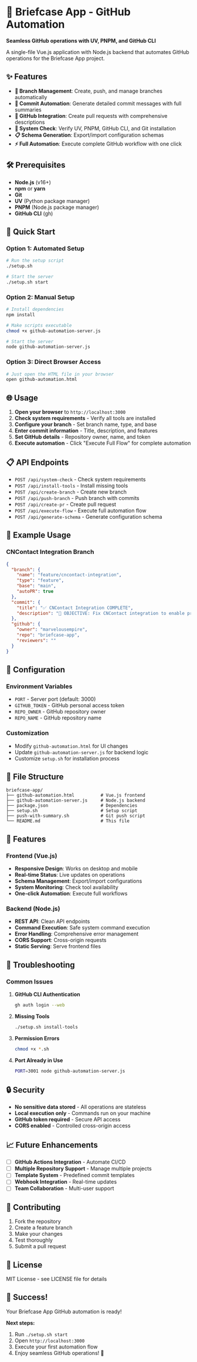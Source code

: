 # 🚀 Briefcase App - GitHub Automation

**Seamless GitHub operations with UV, PNPM, and GitHub CLI**

A single-file Vue.js application with Node.js backend that automates GitHub operations for the Briefcase App project.

## ✨ Features

- **🌿 Branch Management**: Create, push, and manage branches automatically
- **📝 Commit Automation**: Generate detailed commit messages with full summaries
- **🐙 GitHub Integration**: Create pull requests with comprehensive descriptions
- **🔧 System Check**: Verify UV, PNPM, GitHub CLI, and Git installation
- **📋 Schema Generation**: Export/import configuration schemas
- **⚡ Full Automation**: Execute complete GitHub workflow with one click

## 🛠️ Prerequisites

- **Node.js** (v16+)
- **npm** or **yarn**
- **Git**
- **UV** (Python package manager)
- **PNPM** (Node.js package manager)
- **GitHub CLI** (gh)

## 🚀 Quick Start

### Option 1: Automated Setup
```bash
# Run the setup script
./setup.sh

# Start the server
./setup.sh start
```

### Option 2: Manual Setup
```bash
# Install dependencies
npm install

# Make scripts executable
chmod +x github-automation-server.js

# Start the server
node github-automation-server.js
```

### Option 3: Direct Browser Access
```bash
# Just open the HTML file in your browser
open github-automation.html
```

## 🌐 Usage

1. **Open your browser** to `http://localhost:3000`
2. **Check system requirements** - Verify all tools are installed
3. **Configure your branch** - Set branch name, type, and base
4. **Enter commit information** - Title, description, and features
5. **Set GitHub details** - Repository owner, name, and token
6. **Execute automation** - Click "Execute Full Flow" for complete automation

## 📋 API Endpoints

- `POST /api/system-check` - Check system requirements
- `POST /api/install-tools` - Install missing tools
- `POST /api/create-branch` - Create new branch
- `POST /api/push-branch` - Push branch with commits
- `POST /api/create-pr` - Create pull request
- `POST /api/execute-flow` - Execute full automation flow
- `POST /api/generate-schema` - Generate configuration schema

## 🎯 Example Usage

### CNContact Integration Branch
```json
{
  "branch": {
    "name": "feature/cncontact-integration",
    "type": "feature",
    "base": "main",
    "autoPR": true
  },
  "commit": {
    "title": "✅ CNContact Integration COMPLETE",
    "description": "🎯 OBJECTIVE: Fix CNContact integration to enable proper family messaging system\n\n✅ COMPLETED FEATURES:\n• Implemented proper Me card retrieval using contact enumeration\n• Fixed custom fields storage using note field with JSON data\n• Implemented loadBriefcaseDataFromContact function\n• Fixed updateContactBriefcaseStatus function\n• Added validateContactExists function\n• Fixed addFamilyMemberFromContact method\n• Created comprehensive NavigationCoordinator with all tab constants\n• Resolved all conditional binding and type annotation errors\n\n🔧 TECHNICAL FIXES:\n• Replaced non-existent CNContact.customFields with note field storage\n• Fixed CNContactStore().unifiedMeContact() API issues\n• Implemented JSON-based data persistence in contact notes\n• Added proper error handling for contact operations\n• Fixed all Swift compilation errors\n\n📱 USER EXPERIENCE:\n• Family members can now be added from device Contacts app\n• Briefcase data is stored securely in contact notes\n• Trust precedence system works with contact relationships\n• Me card setup guides users through proper configuration\n\n✅ BUILD STATUS: SUCCESSFUL - No compilation errors\n🚀 READY FOR: Document scanner implementation\n\nNEXT BRANCH: feature/document-scanner"
  },
  "github": {
    "owner": "marvelousempire",
    "repo": "briefcase-app",
    "reviewers": ""
  }
}
```

## 🔧 Configuration

### Environment Variables
- `PORT` - Server port (default: 3000)
- `GITHUB_TOKEN` - GitHub personal access token
- `REPO_OWNER` - GitHub repository owner
- `REPO_NAME` - GitHub repository name

### Customization
- Modify `github-automation.html` for UI changes
- Update `github-automation-server.js` for backend logic
- Customize `setup.sh` for installation process

## 📁 File Structure

```
briefcase-app/
├── github-automation.html          # Vue.js frontend
├── github-automation-server.js     # Node.js backend
├── package.json                    # Dependencies
├── setup.sh                        # Setup script
├── push-with-summary.sh            # Git push script
└── README.md                       # This file
```

## 🎨 Features

### Frontend (Vue.js)
- **Responsive Design**: Works on desktop and mobile
- **Real-time Status**: Live updates on operations
- **Schema Management**: Export/import configurations
- **System Monitoring**: Check tool availability
- **One-click Automation**: Execute full workflows

### Backend (Node.js)
- **REST API**: Clean API endpoints
- **Command Execution**: Safe system command execution
- **Error Handling**: Comprehensive error management
- **CORS Support**: Cross-origin requests
- **Static Serving**: Serve frontend files

## 🚨 Troubleshooting

### Common Issues

1. **GitHub CLI Authentication**
   ```bash
   gh auth login --web
   ```

2. **Missing Tools**
   ```bash
   ./setup.sh install-tools
   ```

3. **Permission Errors**
   ```bash
   chmod +x *.sh
   ```

4. **Port Already in Use**
   ```bash
   PORT=3001 node github-automation-server.js
   ```

## 🔒 Security

- **No sensitive data stored** - All operations are stateless
- **Local execution only** - Commands run on your machine
- **GitHub token required** - Secure API access
- **CORS enabled** - Controlled cross-origin access

## 📈 Future Enhancements

- [ ] **GitHub Actions Integration** - Automate CI/CD
- [ ] **Multiple Repository Support** - Manage multiple projects
- [ ] **Template System** - Predefined commit templates
- [ ] **Webhook Integration** - Real-time updates
- [ ] **Team Collaboration** - Multi-user support

## 🤝 Contributing

1. Fork the repository
2. Create a feature branch
3. Make your changes
4. Test thoroughly
5. Submit a pull request

## 📄 License

MIT License - see LICENSE file for details

## 🎉 Success!

Your Briefcase App GitHub automation is ready! 

**Next steps:**
1. Run `./setup.sh start`
2. Open `http://localhost:3000`
3. Execute your first automation flow
4. Enjoy seamless GitHub operations! 🚀
